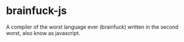 # brainfuck-js
A compiler of the worst language ever (brainfuck) written in the second worst, also know as javascript.
